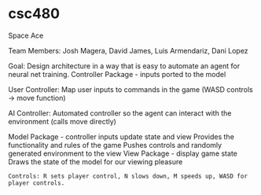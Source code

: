 # csc480

Space Ace

Team Members:
Josh Magera, David James, Luis Armendariz, Dani Lopez

Goal: Design architecture in a way that is easy to automate an agent for neural net training.
Controller Package - inputs ported to the model

User Controller: Map user inputs to commands in the game (WASD controls → move function)

AI Controller: Automated controller so the agent can interact with the environment (calls move directly)

Model Package - controller inputs update state and view
Provides the functionality and rules of the game
Pushes controls and randomly generated environment to the view
View Package - display game state
Draws the state of the model for our viewing pleasure

  	Controls: R sets player control, N slows down, M speeds up, WASD for player controls.
